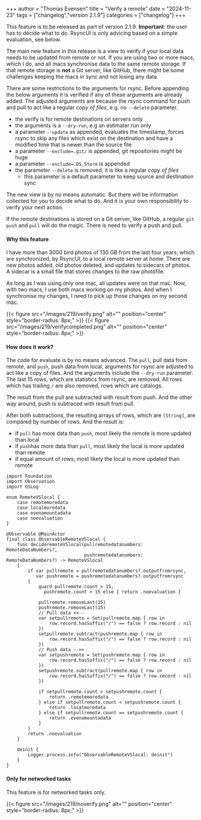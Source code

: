 +++
author = "Thomas Evensen"
title = "Verify a remote"
date = "2024-11-23"
tags = ["changelog","version 2.1.9"]
categories = ["changelog"]
+++

This feature is to be released as part of version 2.1.9. **Important**: the user has to decide what to do.
RsyncUI is only advicing based on a simple evaluation, see below.

The main new feature in this release is a view to verify if your local data needs to be updated from remote or not.
If you are using two or more macs, which I do, and all macs synchronise data to the same remote storage. If that
remote storage is **not** a Git server, like GitHub, there might be some challenges keeping the macs in sync and
not losing any data.

There are some restrictions to the arguments for rsync. Before appending the below arguments it is verified if any of
these arguments are already added. The adjusted arguments are because the rsync command for push and pull to
act like a regular *copy of files*, e.g. no `--delete` parameter.

- the verify is for remote destinations on servers only
- the arguments is a `--dry-run`, e.g an estimater run only
- a parameter `--update` as appended, evaluates the timestamp, forces rsync to skip any files which exist on the destination and have a
modified time that is newer than the source file
- a parameter `--exclude=.git/` is appended, git repositories might be huge
- a parameter `--exclude=.DS_Store` is appended
- the parameter `--delete` is removed, it is like a regular *copy of files*
  - this parameter is a default parameter to keep source and destination sync

The new view is by no means automatic. But there will be information collected for you to decide what to do. And it is
your own responsibility to verify your next action.

If the remote destinations is stored on a Git server, like GitHub, a regular `git push` and `pull` will do the magic. There is need to
verify a push and pull.

#### Why this feature

I have more than 3000 bird photos of 130 GB from the last four years, which are synchronized, by RsyncUI,
to a local remote server at home. There are new photos added, old photos deleted, and updates to sidecars of photos. A sidecar is a small
file that stores changes to the raw photofile.

As long as I was using only one mac, all updates were on that mac. Now, with two macs, I use both macs working on my photos.
And when I synchronise my changes, I need to pick up those changes on my second mac.

{{< figure src="/images/219/verify.png" alt="" position="center" style="border-radius: 8px;" >}}
{{< figure src="/images/219/verifycompleted.png" alt="" position="center" style="border-radius: 8px;" >}}

#### How does it work?

The code for evaluate is by no means advanced. The `pull`, pull data from remote, and `push`, push data from local, arguments
for rsync are adjusted to act like a copy of files. And the arguments include the `--dry-run` parameter. The last 15 rows, which
are statistics from rsync, are removed. All rows which has trailing `/` are also removed, rows which are catalogs.

The result from the pull are subtracted with result from push. And the other way around, push is subtraced with result
from pull.

After both subtractions, the resulting arrays of rows, which are `[String]`, are compared by number of rows. And
the result is:

- if `pull` has more data than `push`, most likely the remote is more updated than local
- if `push`has more data than `pull`, most likely the local is more updated than remote
- if equal amount of rows, most likely the local is more updated than remote

```code
import Foundation
import Observation
import OSLog

enum RemoteVSlocal {
    case remotemoredata
    case localmoredata
    case evenamountadata
    case noevaluation
}

@Observable @MainActor
final class ObservableRemoteVSlocal {
    func decideremoteVSlocal(pullremotedatanumbers: RemoteDataNumbers?,
                             pushremotedatanumbers: RemoteDataNumbers?) -> RemoteVSlocal
    {
        if var pullremote = pullremotedatanumbers?.outputfromrsync,
           var pushremote = pushremotedatanumbers?.outputfromrsync
        {
            guard pullremote.count > 15,
              pushremote.count > 15 else { return .noevaluation }

            pullremote.removeLast(15)
            pushremote.removeLast(15)
            // Pull data <<--
            var setpullremote = Set(pullremote.map { row in
                row.record.hasSuffix("/") == false ? row.record : nil
            })
            setpullremote.subtract(pushremote.map { row in
                row.record.hasSuffix("/") == false ? row.record : nil
            })
            // Push data -->>
            var setpushremote = Set(pushremote.map { row in
                row.record.hasSuffix("/") == false ? row.record : nil
            })
            setpushremote.subtract(pullremote.map { row in
                row.record.hasSuffix("/") == false ? row.record : nil
            })

            if setpullremote.count > setpushremote.count {
                return .remotemoredata
            } else if setpullremote.count < setpushremote.count {
                return .localmoredata
            } else if setpullremote.count == setpushremote.count {
                return .evenamountadata
            }
        }
        return .noevaluation
    }

    deinit {
        Logger.process.info("ObservableRemoteVSlocal: deinit")
    }
}
```

#### Only for networked tasks

This feature is for networked tasks only.

{{< figure src="/images/219/noverify.png" alt="" position="center" style="border-radius: 8px;" >}}
